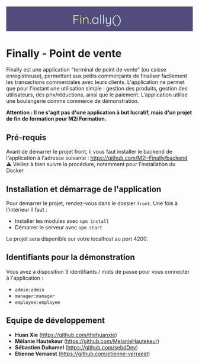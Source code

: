 <p align="center">
  <img src="https://github.com/M2I-Finally/backend/raw/main/docs/finally-logo.png">
</p>

# Finally - Point de vente

Finally est une application "terminal de point de vente" (ou caisse enregistreuse), permettant aux petits commerçants de finaliser facilement les transactions commerciales avec leurs clients.
L'application ne permet que pour l'instant une utilisation simple : gestion des produits, gestion des utilisateurs, des prix/réductions, ainsi que le paiement.
L'application utilise une boulangerie comme commerce de démonstration.

**Attention : Il ne s'agit pas d'une application à but lucratif, mais d'un projet de fin de formation pour M2i Formation.**

## Pré-requis
Avant de démarrer le projet front, il vous faut installer le backend de l'application à l'adresse suivante : https://github.com/M2I-Finally/backend <br>
:warning: Veillez à bien suivre la procédure, notamment pour l'installation du Docker

## Installation et démarrage de l'application
Pour démarrer le projet, rendez-vous dans le dossier `front`. Une fois à l'intérieur il faut :
- Installer les modules avec `npm install`
- Démarrer le serveur avec `npm start`

Le projet sera disponible sur votre localhost au port 4200.

## Identifiants pour la démonstration
Vous avez à disposition 3 identifiants / mots de passe pour vous connecter à l'application :
- `admin:admin`
- `manager:manager`
- `employee:employee`

## Equipe de développement
- **Huan Xie** (https://github.com/thehuanxie)
- **Mélanie Hautekeur** (https://github.com/MelanieHautekeur)
- **Sébastien Duhamel** (https://github.com/sebdDev)
- **Etienne Verraest** (https://github.com/etienne-verraest)